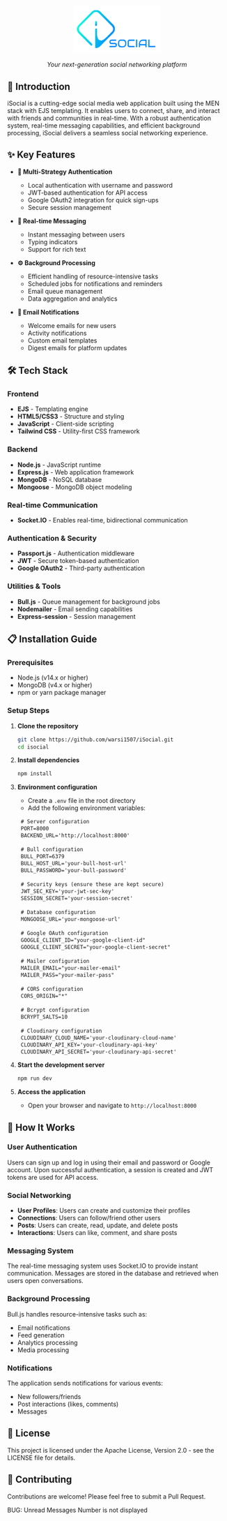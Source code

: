 <div align="center">
  <img src="assets/images/iSocial-logo.png" alt="iSocial Logo" width="200"/>

  *Your next-generation social networking platform*
  </div>

  ## 🚀 Introduction

  iSocial is a cutting-edge social media web application built using the MEN stack with EJS templating. It enables users to connect, share, and interact with friends and communities in real-time. With a robust authentication system, real-time messaging capabilities, and efficient background processing, iSocial delivers a seamless social networking experience.

  ## ✨ Key Features

  - **🔐 Multi-Strategy Authentication**
    - Local authentication with username and password
    - JWT-based authentication for API access
    - Google OAuth2 integration for quick sign-ups
    - Secure session management

  - **💬 Real-time Messaging**
    - Instant messaging between users
    - Typing indicators
    - Support for rich text

  - **⚙️ Background Processing**
    - Efficient handling of resource-intensive tasks
    - Scheduled jobs for notifications and reminders
    - Email queue management
    - Data aggregation and analytics

  - **📧 Email Notifications**
    - Welcome emails for new users
    - Activity notifications
    - Custom email templates
    - Digest emails for platform updates

  ## 🛠️ Tech Stack

  ### Frontend
  - **EJS** - Templating engine
  - **HTML5/CSS3** - Structure and styling
  - **JavaScript** - Client-side scripting
  - **Tailwind CSS** - Utility-first CSS framework

  ### Backend
  - **Node.js** - JavaScript runtime
  - **Express.js** - Web application framework
  - **MongoDB** - NoSQL database
  - **Mongoose** - MongoDB object modeling

  ### Real-time Communication
  - **Socket.IO** - Enables real-time, bidirectional communication

  ### Authentication & Security
  - **Passport.js** - Authentication middleware
  - **JWT** - Secure token-based authentication
  - **Google OAuth2** - Third-party authentication

  ### Utilities & Tools
  - **Bull.js** - Queue management for background jobs
  - **Nodemailer** - Email sending capabilities
  - **Express-session** - Session management

  ## 📋 Installation Guide

  ### Prerequisites
  - Node.js (v14.x or higher)
  - MongoDB (v4.x or higher)
  - npm or yarn package manager

  ### Setup Steps

  1. **Clone the repository**
     ```bash
     git clone https://github.com/warsi1507/iSocial.git
     cd isocial
     ```

  2. **Install dependencies**
     ```bash
     npm install
     ```

  3. **Environment configuration**
     - Create a `.env` file in the root directory
     - Add the following environment variables:
     ```
      # Server configuration
      PORT=8000
      BACKEND_URL='http://localhost:8000'

      # Bull configuration
      BULL_PORT=6379
      BULL_HOST_URL='your-bull-host-url'
      BULL_PASSWORD='your-bull-password'

      # Security keys (ensure these are kept secure)
      JWT_SEC_KEY='your-jwt-sec-key'
      SESSION_SECRET='your-session-secret'

      # Database configuration
      MONGOOSE_URL='your-mongoose-url'

      # Google OAuth configuration
      GOOGLE_CLIENT_ID="your-google-client-id"
      GOOGLE_CLIENT_SECRET="your-google-client-secret"

      # Mailer configuration
      MAILER_EMAIL="your-mailer-email"
      MAILER_PASS="your-mailer-pass"

      # CORS configuration
      CORS_ORIGIN="*"

      # Bcrypt configuration
      BCRYPT_SALTS=10

      # Cloudinary configuration
      CLOUDINARY_CLOUD_NAME='your-cloudinary-cloud-name'
      CLOUDINARY_API_KEY='your-cloudinary-api-key'
      CLOUDINARY_API_SECRET='your-cloudinary-api-secret'
     ```

  4. **Start the development server**
     ```bash
     npm run dev
     ```

  5. **Access the application**
     - Open your browser and navigate to `http://localhost:8000`

  ## 🔄 How It Works

  ### User Authentication
  Users can sign up and log in using their email and password or Google account. Upon successful authentication, a session is created and JWT tokens are used for API access.

  ### Social Networking
  - **User Profiles**: Users can create and customize their profiles
  - **Connections**: Users can follow/friend other users
  - **Posts**: Users can create, read, update, and delete posts
  - **Interactions**: Users can like, comment, and share posts

  ### Messaging System
  The real-time messaging system uses Socket.IO to provide instant communication. Messages are stored in the database and retrieved when users open conversations.

  ### Background Processing
  Bull.js handles resource-intensive tasks such as:
  - Email notifications
  - Feed generation
  - Analytics processing
  - Media processing

  ### Notifications
  The application sends notifications for various events:
  - New followers/friends
  - Post interactions (likes, comments)
  - Messages

  ## 📝 License

  This project is licensed under the Apache License, Version 2.0 - see the LICENSE file for details.

  ## 🤝 Contributing

  Contributions are welcome! Please feel free to submit a Pull Request.

  BUG: Unread Messages Number is not displayed
